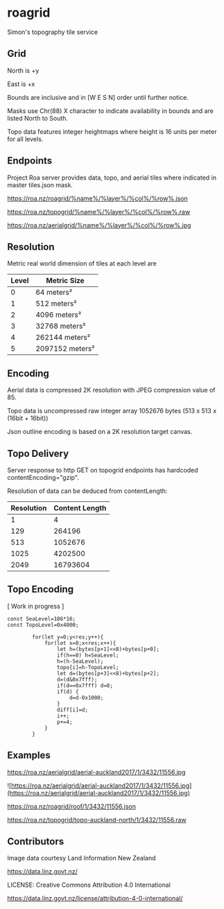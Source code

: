 # roagrid
Simon's topography tile service

## Grid

North is +y

East is +x

Bounds are inclusive and in [W E S N] order until further notice.

Masks use Chr(88) X character to indicate availability in bounds and are listed North to South. 

Topo data features integer heightmaps where height is 16 units per meter for all levels.

## Endpoints

Project Roa server provides data, topo, and aerial tiles where indicated in master tiles.json mask.

  https://roa.nz/roagrid/%name%/%layer%/%col%/%row%.json

  https://roa.nz/topogrid/%name%/%layer%/%col%/%row%.raw

  https://roa.nz/aerialgrid/%name%/%layer%/%col%/%row%.jpg

## Resolution

Metric real world dimension of tiles at each level are

Level | Metric Size
------| ---------
0 | 64 meters²
1 | 512 meters²
2 | 4096 meters²
3 | 32768 meters²
4 | 262144 meters²
5 | 2097152 meters²

## Encoding

Aerial data is compressed 2K resolution with JPEG compression value of 85.

Topo data is uncompressed raw integer array 1052676 bytes (513 x 513 x (16bit + 16bit)) 

Json outline encoding is based on a 2K resolution target canvas.

## Topo Delivery

Server response to http GET on topogrid endpoints has hardcoded contentEncoding="gzip".

Resolution of data can be deduced from contentLength:

Resolution | Content Length
-----------| --------------
1 | 4
129 | 264196
513 | 1052676 
1025 | 4202500
2049 | 16793604

## Topo Encoding

[ Work in progress ] 

```
const SeaLevel=186*16;
const TopoLevel=0x4000;

		for(let y=0;y<res;y++){
			for(let x=0;x<res;x++){
				let h=(bytes[p+1]<<8)+bytes[p+0];
				if(h==0) h=SeaLevel;
				h=(h-SeaLevel);	
				topo[i]=h-TopoLevel;
				let d=(bytes[p+3]<<8)+bytes[p+2];
				d=(d&0x7fff);
				if(d==0x7fff) d=0;
				if(d) {
					d=d-0x1000;
				}
				diff[i]=d;
				i++;
				p+=4;
			}
		}
```

## Examples

https://roa.nz/aerialgrid/aerial-auckland2017/1/3432/11556.jpg

![https://roa.nz/aerialgrid/aerial-auckland2017/1/3432/11556.jpg](https://roa.nz/aerialgrid/aerial-auckland2017/1/3432/11556.jpg)


https://roa.nz/roagrid/roof/1/3432/11556.json

https://roa.nz/topogrid/topo-auckland-north/1/3432/11556.raw


## Contributors

Image data courtesy Land Information New Zealand

https://data.linz.govt.nz/

LICENSE: Creative Commons Attribution 4.0 International

https://data.linz.govt.nz/license/attribution-4-0-international/
